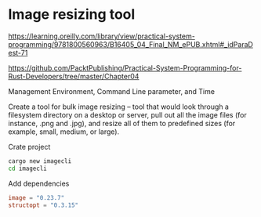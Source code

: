 # Image resizing tool

https://learning.oreilly.com/library/view/practical-system-programming/9781800560963/B16405_04_Final_NM_ePUB.xhtml#_idParaDest-71

https://github.com/PacktPublishing/Practical-System-Programming-for-Rust-Developers/tree/master/Chapter04

Management Environment, Command Line parameter, and Time

Create a tool for bulk image resizing – tool that would look through a filesystem directory on a desktop or server, pull out all the image files (for instance, .png and .jpg), and resize all of them to predefined sizes (for example, small, medium, or large).

Crate project

```bash
cargo new imagecli
cd imagecli
```

Add dependencies

```toml
image = "0.23.7"
structopt = "0.3.15"
```
